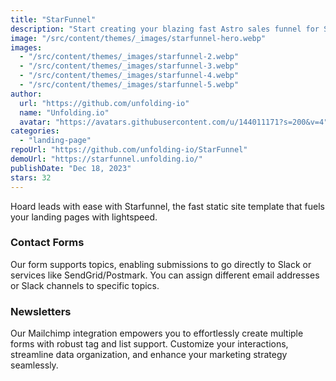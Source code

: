 ```yaml
---
title: "StarFunnel"
description: "Start creating your blazing fast Astro sales funnel for SAAS, product, service or app."
image: "/src/content/themes/_images/starfunnel-hero.webp"
images:
  - "/src/content/themes/_images/starfunnel-2.webp"
  - "/src/content/themes/_images/starfunnel-3.webp"
  - "/src/content/themes/_images/starfunnel-4.webp"
  - "/src/content/themes/_images/starfunnel-5.webp"
author:
  url: "https://github.com/unfolding-io"
  name: "Unfolding.io"
  avatar: "https://avatars.githubusercontent.com/u/144011171?s=200&v=4"
categories:
  - "landing-page"
repoUrl: "https://github.com/unfolding-io/StarFunnel"
demoUrl: "https://starfunnel.unfolding.io/"
publishDate: "Dec 18, 2023"
stars: 32
---
```


<p>
  Hoard leads with ease with Starfunnel, the fast static site template that fuels your landing pages
  with lightspeed.
</p>
<h3>Contact Forms</h3>
<p>
  Our form supports topics, enabling submissions to go directly to Slack or services like
  SendGrid/Postmark. You can assign different email addresses or Slack channels to specific topics.
</p>
<h3>Newsletters</h3>
<p>
  Our Mailchimp integration empowers you to effortlessly create multiple forms with robust tag and
  list support. Customize your interactions, streamline data organization, and enhance your
  marketing strategy seamlessly.
</p>
